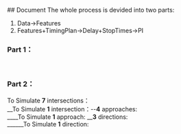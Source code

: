 ## Document
The whole process is devided into two parts:
1. Data→Features
2. Features+TimingPlan→Delay+StopTimes→PI
 
### Part 1：  



 
### Part 2：  
To Simulate **7** intersections：  
__To Simulate **1** intersection：--**4** approaches:  
____To Simulate **1** approach: __**3** directions:  
______To Simulate **1** direction:  
